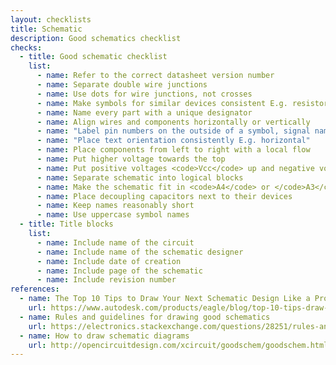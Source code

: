 ```yaml
---
layout: checklists
title: Schematic
description: Good schematics checklist
checks:
  - title: Good schematic checklist
    list:
      - name: Refer to the correct datasheet version number
      - name: Separate double wire junctions
      - name: Use dots for wire junctions, not crosses
      - name: Make symbols for similar devices consistent E.g. resistors
      - name: Name every part with a unique designator
      - name: Align wires and components horizontally or vertically
      - name: "Label pin numbers on the outside of a symbol, signal names on the inside"
      - name: "Place text orientation consistently E.g. horizontal"
      - name: Place components from left to right with a local flow
      - name: Put higher voltage towards the top
      - name: Put positive voltages <code>Vcc</code> up and negative voltages <code>GND</code> down
      - name: Separate schematic into logical blocks
      - name: Make the schematic fit in <code>A4</code> or </code>A3</code> standard sized papers
      - name: Place decoupling capacitors next to their devices
      - name: Keep names reasonably short
      - name: Use uppercase symbol names
  - title: Title blocks
    list:
      - name: Include name of the circuit
      - name: Include name of the schematic designer
      - name: Include date of creation
      - name: Include page of the schematic
      - name: Include revision number
references:
  - name: The Top 10 Tips to Draw Your Next Schematic Design Like a Pro
    url: https://www.autodesk.com/products/eagle/blog/top-10-tips-draw-next-schematic-design-like-pro/
  - name: Rules and guidelines for drawing good schematics
    url: https://electronics.stackexchange.com/questions/28251/rules-and-guidelines-for-drawing-good-schematics
  - name: How to draw schematic diagrams
    url: http://opencircuitdesign.com/xcircuit/goodschem/goodschem.html
---
```

